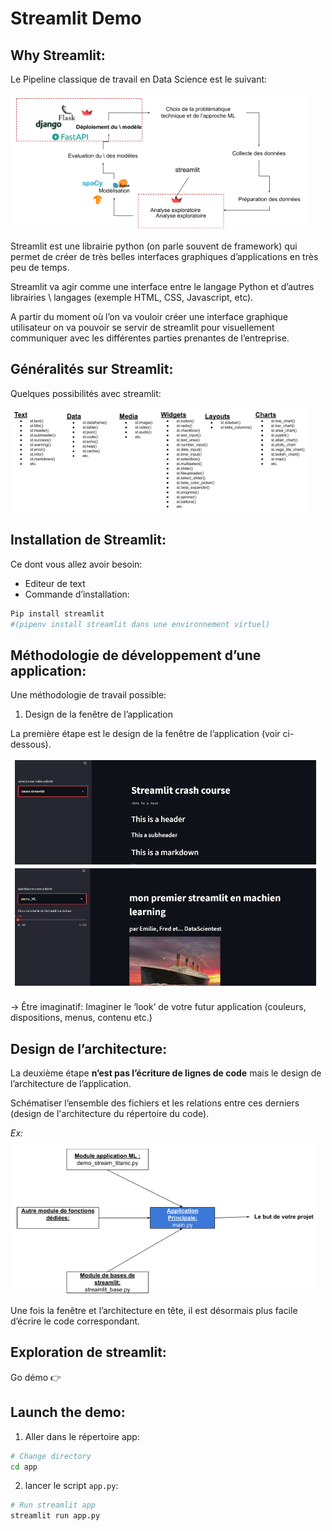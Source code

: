 # Streamlit Demo

## Why Streamlit:
Le Pipeline classique de travail en Data Science est le suivant:

![Workflow_data_scientist](/assets/streamlit_1.png "Pipeline MLOPS")

Streamlit est une librairie python (on parle souvent de framework) qui permet de créer de très belles interfaces graphiques d’applications en très peu de temps.

Streamlit va agir comme une interface entre le langage Python et d’autres librairies \ langages (exemple  HTML, CSS, Javascript, etc).

A partir du moment où l’on va vouloir créer une interface graphique utilisateur on va pouvoir se servir de streamlit pour visuellement communiquer avec les différentes parties prenantes de l’entreprise.

## Généralités sur Streamlit:
Quelques possibilités avec streamlit:

![Fonctions de streamlit](/assets/streamlit_2.png)

## Installation de Streamlit:

Ce dont vous allez avoir besoin:
* Editeur de text
* Commande d’installation: 

``` python
Pip install streamlit 
#(pipenv install streamlit dans une environnement virtuel)
```

## Méthodologie de développement d’une application:

Une méthodologie de travail possible:

1. Design de la fenêtre de l’application

La première étape est le design de la fenêtre de l’application (voir ci-dessous).

![Visuel de l'application](/assets/streamlit_3.png)

→ Être imaginatif: Imaginer le ‘look’ de votre futur application (couleurs, dispositions, menus, contenu etc.)

## Design de l’architecture:

La deuxième étape **n’est pas l’écriture de lignes de code** mais le design de l’architecture de l’application.

Schématiser l’ensemble des fichiers et les relations entre ces derniers (design de l'architecture du répertoire du code).

*Ex:*
![Visuel de l'application](/assets/streamlit_4.png)

Une fois la fenêtre et l’architecture en tête, il est désormais plus facile d’écrire le code correspondant.


## Exploration de streamlit:
Go démo 👉

## Launch the demo:

1. Aller dans le répertoire app:

``` bash
# Change directory
cd app
```
2. lancer le script `app.py`:

``` python
# Run streamlit app
streamlit run app.py
```